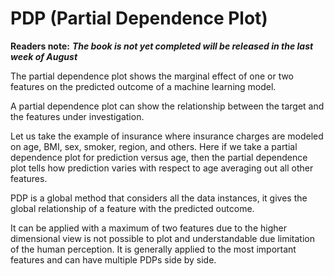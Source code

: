 # PDP \(Partial Dependence Plot\)

**Readers note:** _**The book is not yet completed will be released in the last week of August**_

The partial dependence plot shows the marginal effect of one or two features on the predicted outcome of a machine learning model. 

‌A partial dependence plot can show the relationship between the target and the features under investigation. 

‌Let us take the example of insurance where insurance charges are modeled on age, BMI, sex, smoker, region, and others. Here if we take a partial dependence plot for prediction versus age, then the partial dependence plot tells how prediction varies with respect to age averaging out all other features. 

‌PDP is a global method that considers all the data instances, it gives the global relationship of a feature with the predicted outcome. 

‌It can be applied with a maximum of two features due to the higher dimensional view is not possible to plot and understandable due limitation of the human perception. It is generally applied to the most important features and can have multiple PDPs side by side. 


